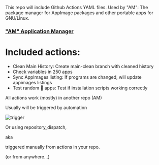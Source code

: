This repo will include Github Actions YAML files.
Used by "AM": The package manager for AppImage packages and other portable apps for GNU/Linux.

### ["AM" Application Manager](https://github.com/ivan-hc/AM)

# Included actions:
 - Clean Main History: Create main-clean branch with cleaned history
 - Check variables in 250 apps
 - Sync AppImages listing: If programs are changed, will update appimages listings
 - Test random 💯 apps: Test if installation scripts working correctly

All actions work (mostly) in another repo (AM)

Usually will be triggered by automation

![trigger](https://github.com/user-attachments/assets/3a66f3be-ce4b-4bce-bb51-78e25c8add80)

Or using repository_dispatch,

aka

 triggered manually from actions in your repo.
 
 (or from anywhere...)

